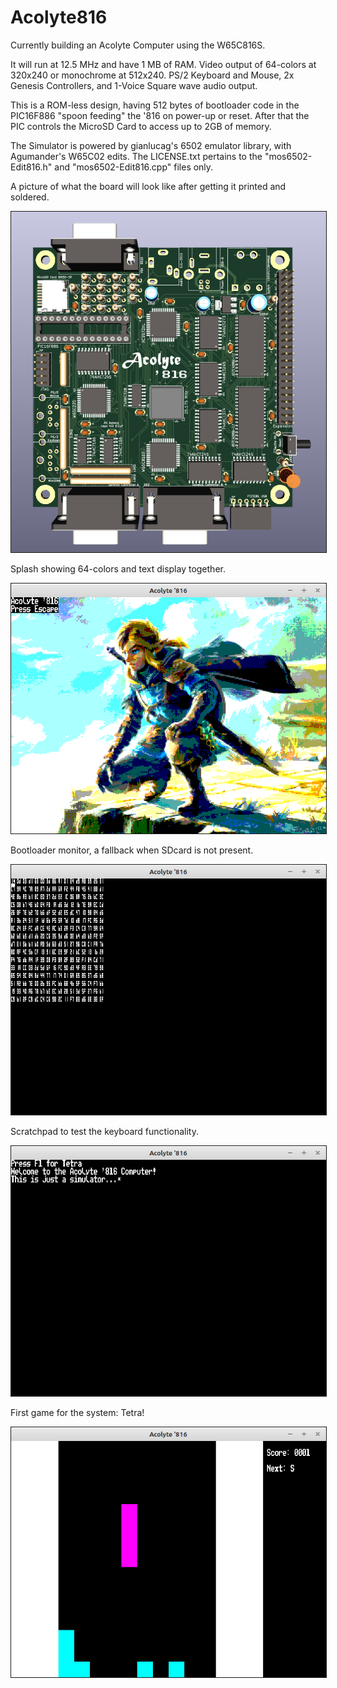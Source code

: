 # Acolyte816

Currently building an Acolyte Computer using the W65C816S.

It will run at 12.5 MHz and have 1 MB of RAM.  Video output of 64-colors at 320x240 or monochrome at 512x240.  PS/2 Keyboard and Mouse, 2x Genesis Controllers, and 1-Voice Square wave audio output.

This is a ROM-less design, having 512 bytes of bootloader code in the PIC16F886 "spoon feeding" the '816 on power-up or reset.  After that the PIC controls the MicroSD Card to access up to 2GB of memory.

The Simulator is powered by gianlucag's 6502 emulator library, with Agumander's W65C02 edits.  The LICENSE.txt pertains to the "mos6502-Edit816.h" and "mos6502-Edit816.cpp" files only.

A picture of what the board will look like after getting it printed and soldered.

<img border="1" src="Acolyte816-Routed.png">

Splash showing 64-colors and text display together.

<img border="1" src="Simulator-Splash.png">

Bootloader monitor, a fallback when SDcard is not present.

<img border="1" src="Simulator-Bootloader.png">

Scratchpad to test the keyboard functionality.

<img border="1" src="Simulator-Scratch.png">

First game for the system: Tetra!

<img border="1" src="Simulator-Tetra.png">

